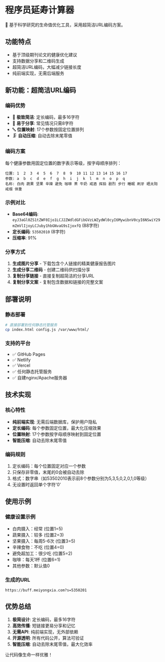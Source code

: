 # 程序员延寿计算器

🧬 基于科学研究的生命值优化工具，采用超简洁URL编码方案。

## 功能特点

- 基于顶级期刊论文的健康优化建议
- 支持数据分享和二维码生成
- 超简洁URL编码，大幅减少链接长度
- 纯前端实现，无需后端服务

## 新功能：超简洁URL编码

### 编码优势
- 🎯 **极致简洁**: 定长编码，最多16字符
- 📱 **易于分享**: 常见情况只需8字符
- 🔤 **位置映射**: 17个参数按固定位置排列
- 🗜️ **自动压缩**: 自动去除末尾零值

### 编码方案
每个健康参数用固定位置的数字表示等级，按字母顺序排列：

```
位置: 1  2  3  4  5  6  7  8  9  10 11 12 13 14 15 16 17
参数: a  b  c  d  e  f  g  h  i  j  k  l  m  n  o  p  q
名称: 白肉 蔬果 坚果 辛辣 避免 咖啡 茶 牛奶 戒酒 挥拍 剧烈 步行 睡眠 刷牙 晒太阳 戒烟 体重
```

### 示例对比
- **Base64编码**: `eyJ3aGl0ZS1tZWF0Ijo1LCJ2ZWdldGFibGVzLWZydWl0cyI6MywibnV0cyI6NSwiY29mZmVlIjoyLCJuby1hbGNvaG9sIjoxfQ` (88字符)
- **定长编码**: `53502010` (8字符)
- **压缩率**: 91%

### 分享方式
1. **生成图片分享** - 下载包含个人链接的精美健康报告图片
2. **生成分享二维码** - 创建二维码供扫描分享
3. **复制分享链接** - 直接复制超简洁的分享URL
4. **复制分享文案** - 复制包含数据和链接的完整文案

## 部署说明

### 静态部署
```bash
# 直接部署到任何静态托管服务
cp index.html config.js /var/www/html/
```

### 支持的平台
- ✅ GitHub Pages
- ✅ Netlify  
- ✅ Vercel
- ✅ 任何静态托管服务
- ✅ 自建nginx/Apache服务器

## 技术实现

### 核心特性
- **纯前端实现**: 无需后端数据库，保护用户隐私
- **定长编码**: 每个参数固定位置，最大化压缩效果
- **位置映射**: 17个参数按字母顺序映射到固定位置
- **智能压缩**: 自动去除末尾零值

### 编码规则
1. 定长编码：每个位置固定对应一个参数
2. 只保存非零值，末尾的0会被自动去除
3. 格式：数字串（如53502010表示前8个参数分别为5,3,5,0,2,0,1,0等级）
4. 无设置时返回单个字符'0'

## 使用示例

### 健康设置示例
- 白肉摄入：经常 (位置1=5)
- 蔬果摄入：较多 (位置2=3)  
- 坚果摄入：每周5-6次 (位置3=5)
- 辛辣食物：不吃 (位置4=0)
- 避免超加工：很少吃 (位置5=2)
- 咖啡：每天1杯 (位置6=1)
- 其他参数：默认值0

### 生成的URL
`https://buff.meiyongxia.com?s=5350201`

## 优势总结

1. **极简设计**: 定长编码，最多16字符
2. **高效传播**: 短链接更易分享和记忆  
3. **无需API**: 纯前端实现，无外部依赖
4. **开源透明**: 所有代码公开，算法可验证
5. **智能压缩**: 自动去除末尾零值，最大化效率

让代码像生命一样优雅！

